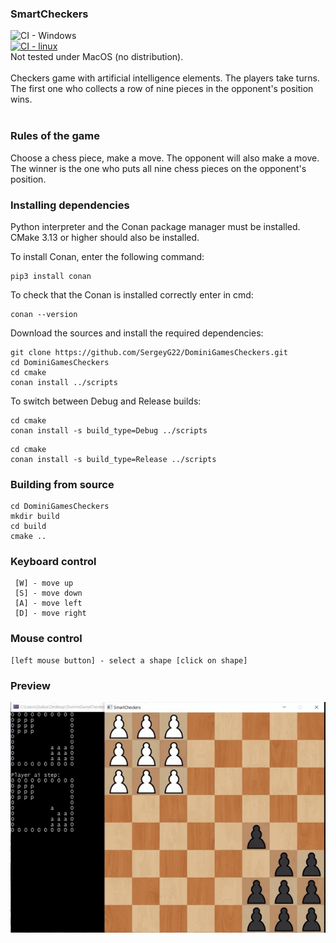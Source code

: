 ### SmartCheckers 
![CI - Windows](https://github.com/SergeyG22/DominiGamesCheckers/actions/workflows/windows_builds.yml/badge.svg)<br>
[![CI - linux](https://github.com/SergeyG22/DominiGamesCheckers/actions/workflows/linux_builds.yml/badge.svg)](https://github.com/SergeyG22/DominiGamesCheckers/actions/workflows/linux_builds.yml)<br>
Not tested under MacOS (no distribution).<br><br>
Сheckers game with artificial intelligence elements.
The players take turns.
The first one who collects a row of nine pieces in the opponent's position wins.<br><br>

### Rules of the game

Choose a chess piece, make a move. The opponent will also make a move. 
The winner is the one who puts all nine chess pieces on the opponent's position.

### Installing dependencies

Python interpreter and the Conan package manager must be installed.
CMake 3.13 or higher should also be installed.

To install Conan, enter the following command:

```
pip3 install conan 
```

To check that the Conan is installed correctly enter in cmd:

```
conan --version
```

Download the sources and install the required dependencies:

```
git clone https://github.com/SergeyG22/DominiGamesCheckers.git
cd DominiGamesCheckers
cd cmake
conan install ../scripts
```

To switch between Debug and Release builds:

```
cd cmake
conan install -s build_type=Debug ../scripts 
```
```
cd cmake
conan install -s build_type=Release ../scripts 
```

### Building from source

```
cd DominiGamesCheckers
mkdir build
cd build
cmake ..
```

### Keyboard control

```
 [W] - move up
 [S] - move down
 [A] - move left
 [D] - move right
```

### Mouse control

```
[left mouse button] - select a shape [click on shape]
```

### Preview
![hippo](https://github.com/SergeyG22/DominiGamesCheckers/blob/main/doc/animations/animation.gif)
